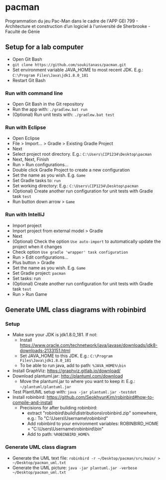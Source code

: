 # pacman
Programmation du jeu Pac-Man dans le cadre de l'APP GEI 799 - Architecture et construction d’un
logiciel à l'université de Sherbrooke - Faculté de Génie

## Setup for a lab computer
- Open Git Bash
- `git clone https://github.com/soukitanass/pacman.git`
- Set environment variable JAVA_HOME to most recent JDK. E.g.: `C:\Program Files\Java\jdk1.8.0_181`
- Restart Git Bash

### Run with command line
- Open Git Bash in the Git repository
- Run the app with: `./gradlew.bat run`
- (Optional) Run unit tests with: `./gradlew.bat test`

### Run with Eclipse
- Open Eclipse
- File > Import... > Gradle > Existing Gradle Project
- Next
- Select project root directory. E.g.: `C:\Users\CIP1234\Desktop\pacman`
- Next, Next, Finish
- Run > Run configurations...
- Double click Gradle Project to create a new configuration
- Set the name as you wish. E.g. `Game`
- Set Gradle tasks to: `run`
- Set working directory: E.g.: `C:\Users\CIP1234\Desktop\pacman`
- (Optional) Create another run configuration for unit tests with Gradle task `test`
- Run button down arrow > `Game`

### Run with IntelliJ
- Import project
- Import project from external model > Gradle
- Next
- (Optional) Check the option `Use auto-import` to automatically update the project when it changes
- Check option `Use gradle 'wrapper' task configuration`
- Run > Edit configurations...
- Plus button > Gradle
- Set the name as you wish. E.g. `Game`
- Set Gradle project: `pacman`
- Set tasks: run
- (Optional) Create another run configuration for unit tests with Gradle task `test`
- Run > Run Game

## Generate UML class diagrams with robinbird

### Setup
- Make sure your JDK is jdk1.8.0_181. If not:
    - Install https://www.oracle.com/technetwork/java/javase/downloads/jdk8-downloads-2133151.html
    - Set JAVA_HOME to this JDK. E.g.: `C:\Program Files\Java\jdk1.8.0_181`
    - To be able to run java, add to path: `%JAVA_HOME%\bin`
- Install GraphViz: https://graphviz.gitlab.io/download/
- Download plantuml.jar: http://plantuml.com/download
    - Move the plantuml.jar to where you want to keep it: E.g.: `~/plantuml/plantuml.jar`
- Test PlantUML setup with: `java -jar plantuml.jar -testdot`
- Install robinbird: https://github.com/SeokhyunKim/robinbird#how-to-compile-and-install
    - Precisions for after building robinbird:
        - extract "robinbird\build\distributions\robinbird.zip" somewhere, e.g.: To "C:\Users\Username\robinbird\"
        - Add robinbird to your environment variables: ROBINBIRD_HOME = "C:\Users\Username\robinbird\bin"
        - Add to path: `%ROBINBIRD_HOME%`

### Generate UML class diagram
- Generate the UML text file: `robinbird -r ~/Desktop/pacman/src/main/ > ~/Desktop/pacman_uml.txt`
- Generate the UML picture: `java -jar plantuml.jar -verbose ~/Desktop/pacman_uml.txt`
